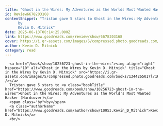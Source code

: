 ```yaml
---
title: "Ghost in the Wires: My Adventures as the Worlds Most Wanted Hacker"
id: Review6678203168
contentSnippet: "Tristan gave 5 stars to Ghost in the Wires: My Adventures as the World's Most Wanted Hacker (Hardcover)
      by
      Kevin D. Mitnick"
date: 2025-06-13T00:14:25.000Z
link: https://www.goodreads.com/review/show/6678203168
cover: https://i.gr-assets.com/images/S/compressed.photo.goodreads.com/books/1344265017l/10256723._MY75_.jpg
author: Kevin D. Mitnick
category: read
---
```


      
      <a href="/book/show/10256723-ghost-in-the-wires"><img align="right" hspace="10" alt="Ghost in the Wires by Kevin D. Mitnick" title="Ghost in the Wires by Kevin D. Mitnick" src="https://i.gr-assets.com/images/S/compressed.photo.goodreads.com/books/1344265017l/10256723._SY75_.jpg" /></a>
      Tristan gave 5 stars to <a class="bookTitle" href="https://www.goodreads.com/book/show/10256723-ghost-in-the-wires">Ghost in the Wires: My Adventures as the World's Most Wanted Hacker (Hardcover)</a>
      <span class="by">by</span>
      <a class="authorName" href="https://www.goodreads.com/author/show/10953.Kevin_D_Mitnick">Kevin D. Mitnick</a>
      <br/>